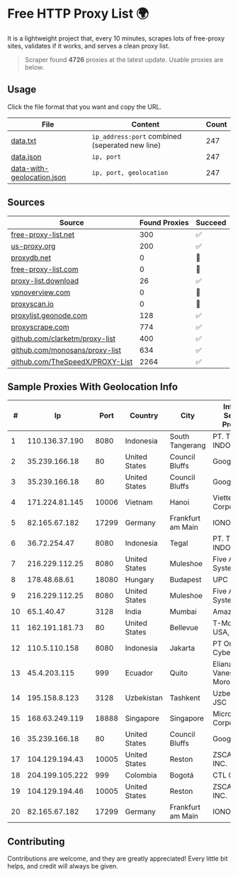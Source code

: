 
# Free HTTP Proxy List 🌍

It is a lightweight project that, every 10 minutes, scrapes lots of free-proxy sites, validates if it works, and serves a clean proxy list.


> Scraper found **4726** proxies at the latest update. Usable proxies are below.

## Usage

Click the file format that you want and copy the URL.


|File|Content|Count|
|----|-------|-----|
|[data.txt](https://raw.githubusercontent.com/themiralay/Proxy-List-World/master/data.txt)|`ip_address:port` combined (seperated new line)|247|
|[data.json](https://raw.githubusercontent.com/themiralay/Proxy-List-World/master/data.json)|`ip, port`|247|
|[data-with-geolocation.json](https://raw.githubusercontent.com/themiralay/Proxy-List-World/master/data-with-geolocation.json)|`ip, port, geolocation`|247|

## Sources

|Source|Found Proxies|Succeed|
|------|-------------|-------|
|[free-proxy-list.net](https://free-proxy-list.net)|300|✅|
|[us-proxy.org](https://www.us-proxy.org)|200|✅|
|[proxydb.net](http://proxydb.net)|0|🚫|
|[free-proxy-list.com](https://free-proxy-list.com/?page=&port=&type%5B%5D=http&type%5B%5D=https&up_time=0&search=Search)|0|🚫|
|[proxy-list.download](https://www.proxy-list.download/HTTP)|26|✅|
|[vpnoverview.com](https://vpnoverview.com/privacy/anonymous-browsing/free-proxy-servers)|0|🚫|
|[proxyscan.io](https://www.proxyscan.io)|0|🚫|
|[proxylist.geonode.com](https://proxylist.geonode.com/api/proxy-list?limit=300&page=1&sort_by=lastChecked&sort_type=desc&protocols=http,https)|128|✅|
|[proxyscrape.com](https://api.proxyscrape.com/v2/?request=displayproxies&protocol=http&timeout=10000&country=all&ssl=all&anonymity=all)|774|✅|
|[github.com/clarketm/proxy-list](https://raw.githubusercontent.com/clarketm/proxy-list/master/proxy-list-raw.txt)|400|✅|
|[github.com/monosans/proxy-list](https://raw.githubusercontent.com/monosans/proxy-list/main/proxies/http.txt)|634|✅|
|[github.com/TheSpeedX/PROXY-List](https://raw.githubusercontent.com/TheSpeedX/PROXY-List/master/http.txt)|2264|✅|


## Sample Proxies With Geolocation Info

|#|Ip|Port|Country|City|Internet Service Provider|
|-|--|----|-------|----|-------------------------|
|1|110.136.37.190|8080|Indonesia|South Tangerang|PT. TELKOM INDONESIA|
|2|35.239.166.18|80|United States|Council Bluffs|Google LLC|
|3|35.239.166.18|80|United States|Council Bluffs|Google LLC|
|4|171.224.81.145|10006|Vietnam|Hanoi|Viettel Corporation|
|5|82.165.67.182|17299|Germany|Frankfurt am Main|IONOS SE|
|6|36.72.254.47|8080|Indonesia|Tegal|PT. TELKOM INDONESIA|
|7|216.229.112.25|8080|United States|Muleshoe|Five Area Systems, LLC|
|8|178.48.68.61|18080|Hungary|Budapest|UPC|
|9|216.229.112.25|8080|United States|Muleshoe|Five Area Systems, LLC|
|10|65.1.40.47|3128|India|Mumbai|Amazon.com|
|11|162.191.181.73|80|United States|Bellevue|T-Mobile USA, Inc.|
|12|110.5.110.158|8080|Indonesia|Jakarta|PT Orion Cyber Internet|
|13|45.4.203.115|999|Ecuador|Quito|Eliana Vanessa Morocho Oña|
|14|195.158.8.123|3128|Uzbekistan|Tashkent|Uzbektelecom JSC|
|15|168.63.249.119|18888|Singapore|Singapore|Microsoft Corporation|
|16|35.239.166.18|80|United States|Council Bluffs|Google LLC|
|17|104.129.194.43|10005|United States|Reston|ZSCALER, INC.|
|18|204.199.105.222|999|Colombia|Bogotá|CTL Colombia|
|19|104.129.194.46|10005|United States|Reston|ZSCALER, INC.|
|20|82.165.67.182|17299|Germany|Frankfurt am Main|IONOS SE|



## Contributing

Contributions are welcome, and they are greatly appreciated! Every
little bit helps, and credit will always be given.

